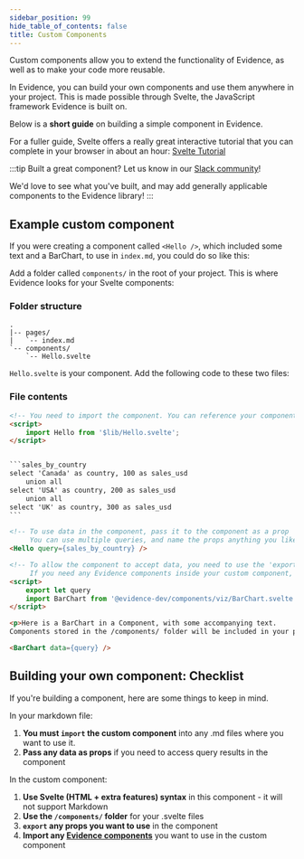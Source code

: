 ```yaml
---
sidebar_position: 99
hide_table_of_contents: false
title: Custom Components
---
```


Custom components allow you to extend the functionality of Evidence, as well as to make your code more reusable.

In Evidence, you can build your own components and use them anywhere in your project. This is made possible through Svelte, the JavaScript framework Evidence is built on. 

Below is a **short guide** on building a simple component in Evidence. 

For a fuller guide, Svelte offers a really great interactive tutorial that you can complete in your browser in about an hour: [Svelte Tutorial](https://svelte.dev/tutorial/basics)

:::tip Built a great component?
Let us know in our [Slack community](https://join.slack.com/t/evidencedev/shared_invite/zt-uda6wp6a-hP6Qyz0LUOddwpXW5qG03Q)! 

We'd love to see what you've built, and may add generally applicable components to the Evidence library!
:::



## Example custom component

If you were creating a component called `<Hello />`, which included some text and a BarChart, to use in `index.md`, you could do so like this:

Add a folder called `components/` in the root of your project. This is where Evidence looks for your Svelte components:



### Folder structure
```
.
|-- pages/
|   `-- index.md
`-- components/
    `-- Hello.svelte
```

`Hello.svelte` is your component. Add the following code to these two files:


### File contents

````html title="index.md"
<!-- You need to import the component. You can reference your components folder as '$lib' -->
<script>
    import Hello from '$lib/Hello.svelte';
</script>


```sales_by_country
select 'Canada' as country, 100 as sales_usd
    union all
select 'USA' as country, 200 as sales_usd
    union all
select 'UK' as country, 300 as sales_usd
```

<!-- To use data in the component, pass it to the component as a prop
     You can use multiple queries, and name the props anything you like -->
<Hello query={sales_by_country} />
````


```html title="Hello.svelte"
<!-- To allow the component to accept data, you need to use the 'export let' syntax
     If you need any Evidence components inside your custom component, you must import them explicitly -->
<script>
    export let query
    import BarChart from '@evidence-dev/components/viz/BarChart.svelte'
</script>

<p>Here is a BarChart in a Component, with some accompanying text. 
Components stored in the /components/ folder will be included in your project.</p>

<BarChart data={query} />
```


## Building your own component: Checklist

If you're building a component, here are some things to keep in mind.

In your markdown file:

1. **You must `import` the custom component** into any .md files where you want to use it.
1. **Pass any data as props** if you need to access query results in the component

In the custom component:

1. **Use Svelte (HTML + extra features) syntax** in this component - it will not support Markdown
1. **Use the `/components/` folder** for your .svelte files
1. **`export` any props you want to use** in the component
1. **Import any [Evidence components](https://github.com/evidence-dev/evidence/tree/main/sites/example-project/src/components)** you want to use in the custom component